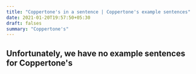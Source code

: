 ```yaml
---
title: "Coppertone's in a sentence | Coppertone's example sentences"
date: 2021-01-20T19:57:50+05:30
draft: falses
summary: "Coppertone's"
---
```

## Unfortunately, we have no example sentences for Coppertone's                 
